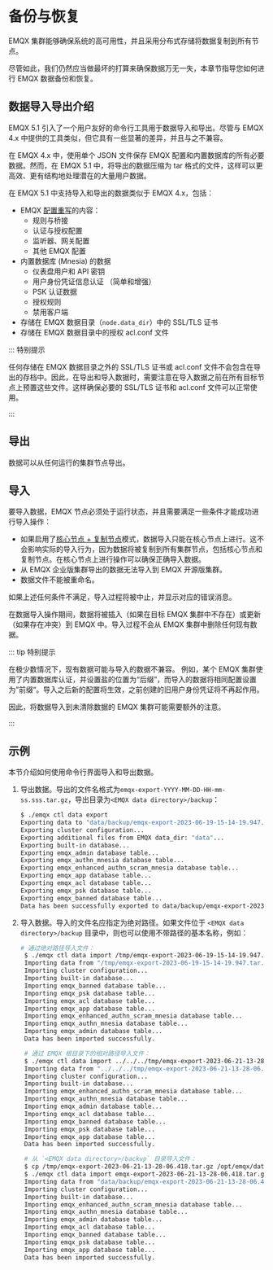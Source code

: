# 备份与恢复

EMQX 集群能够确保系统的高可用性，并且采用分布式存储将数据复制到所有节点。

尽管如此，我们仍然应当做最坏的打算来确保数据万无一失，本章节指导您如何进行 EMQX 数据备份和恢复。

## 数据导入导出介绍

EMQX 5.1 引入了一个用户友好的命令行工具用于数据导入和导出。尽管与 EMQX 4.x 中提供的工具类似，但它具有一些显著的差异，并且与之不兼容。

在 EMQX 4.x 中，使用单个 JSON 文件保存 EMQX 配置和内置数据库的所有必要数据。然而，在 EMQX 5.1 中，将导出的数据压缩为 tar 格式的文件，这样可以更高效、更有结构地处理潜在的大量用户数据。

在 EMQX 5.1 中支持导入和导出的数据类似于 EMQX 4.x，包括：

* EMQX [配置重写](../configuration/configuration.md#配置重写)的内容：
  * 规则与桥接
  * 认证与授权配置
  * 监听器、网关配置
  * 其他 EMQX 配置
* 内置数据库 (Mnesia) 的数据
  * 仪表盘用户和 API 密钥
  * 用户身份凭证信息认证 （简单和增强）
  * PSK 认证数据
  * 授权规则
  * 禁用客户端
* 存储在 EMQX 数据目录（`node.data_dir`）中的 SSL/TLS 证书
* 存储在 EMQX 数据目录中的授权 acl.conf 文件

::: 特别提示

任何存储在 EMQX 数据目录之外的 SSL/TLS 证书或 acl.conf 文件不会包含在导出的存档中。因此，在导出和导入数据时，需要注意在导入数据之前在所有目标节点上预置这些文件。这样确保必要的 SSL/TLS 证书和 acl.conf 文件可以正常使用。

:::

## 导出

数据可以从任何运行的集群节点导出。

## 导入

要导入数据，EMQX 节点必须处于运行状态，并且需要满足一些条件才能成功进行导入操作：

* 如果启用了[核心节点 + 复制节点](../deploy/cluster/mria-introduction.md)模式，数据导入只能在核心节点上进行。这不会影响实际的导入行为，因为数据将被复制到所有集群节点，包括核心节点和复制节点。在核心节点上进行操作可以确保正确导入数据。
* 从 EMQX 企业版集群导出的数据无法导入到 EMQX 开源版集群。
* 数据文件不能被重命名。

如果上述任何条件不满足，导入过程将被中止，并显示对应的错误消息。

在数据导入操作期间，数据将被插入（如果在目标 EMQX 集群中不存在）或更新（如果存在冲突）到 EMQX 中。导入过程不会从 EMQX 集群中删除任何现有数据。

::: tip 特别提示

在极少数情况下，现有数据可能与导入的数据不兼容。
例如，某个 EMQX 集群使用了内置数据库认证，并设置盐的位置为“后缀”，而导入的数据将相同配置设置为”前缀“。导入之后新的配置将生效，之前创建的旧用户身份凭证将不再起作用。

因此，将数据导入到未清除数据的 EMQX 集群可能需要额外的注意。

:::

## 示例

本节介绍如何使用命令行界面导入和导出数据。

1. 导出数据。导出的文件名格式为`emqx-export-YYYY-MM-DD-HH-mm-ss.sss.tar.gz`，导出目录为`<EMQX data directory>/backup`：

   ```bash
   $ ./emqx ctl data export
   Exporting data to "data/backup/emqx-export-2023-06-19-15-14-19.947.tar.gz"...
   Exporting cluster configuration...
   Exporting additional files from EMQX data_dir: "data"...
   Exporting built-in database...
   Exporting emqx_admin database table...
   Exporting emqx_authn_mnesia database table...
   Exporting emqx_enhanced_authn_scram_mnesia database table...
   Exporting emqx_app database table...
   Exporting emqx_acl database table...
   Exporting emqx_psk database table...
   Exporting emqx_banned database table...
   Data has been successfully exported to data/backup/emqx-export-2023-06-19-15-14-19.947.tar.gz.
   ```

2. 导入数据。导入的文件名应指定为绝对路径。如果文件位于 `<EMQX data directory>/backup` 目录中，则也可以使用不带路径的基本名称，例如：

   ```bash
   # 通过绝对路径导入文件：
    $ ./emqx ctl data import /tmp/emqx-export-2023-06-19-15-14-19.947.tar.gz
    Importing data from "/tmp/emqx-export-2023-06-19-15-14-19.947.tar.gz"...
    Importing cluster configuration...
    Importing built-in database...
    Importing emqx_banned database table...
    Importing emqx_psk database table...
    Importing emqx_acl database table...
    Importing emqx_app database table...
    Importing emqx_enhanced_authn_scram_mnesia database table...
    Importing emqx_authn_mnesia database table...
    Importing emqx_admin database table...
    Data has been imported successfully.
   
    # 通过 EMQX 根目录下的相对路径导入文件：
    $ ./emqx ctl data import ../../../tmp/emqx-export-2023-06-21-13-28-06.418.tar.gz
    Importing data from "../../../tmp/emqx-export-2023-06-21-13-28-06.418.tar.gz"...
    Importing cluster configuration...
    Importing built-in database...
    Importing emqx_enhanced_authn_scram_mnesia database table...
    Importing emqx_authn_mnesia database table...
    Importing emqx_admin database table...
    Importing emqx_acl database table...
    Importing emqx_banned database table...
    Importing emqx_psk database table...
    Importing emqx_app database table...
    Data has been imported successfully.
   
    # 从 `<EMQX data directory>/backup` 目录导入文件：
    $ cp /tmp/emqx-export-2023-06-21-13-28-06.418.tar.gz /opt/emqx/data/backup/
    $ ./emqx ctl data import emqx-export-2023-06-21-13-28-06.418.tar.gz
    Importing data from "data/backup/emqx-export-2023-06-21-13-28-06.418.tar.gz"...
    Importing cluster configuration...
    Importing built-in database...
    Importing emqx_enhanced_authn_scram_mnesia database table...
    Importing emqx_authn_mnesia database table...
    Importing emqx_admin database table...
    Importing emqx_acl database table...
    Importing emqx_banned database table...
    Importing emqx_psk database table...
    Importing emqx_app database table...
    Data has been imported successfully.
   ```

